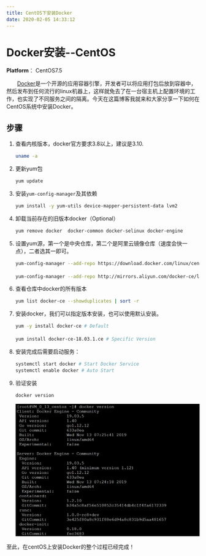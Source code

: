 ```yaml
---
title: CentOS下安装Docker
date: 2020-02-05 14:33:12
---
```


# Docker安装--CentOS

**Platform**： CentOS7.5

&emsp;&emsp;[Docker](https://www.docker.com/)是一个开源的应用容器引擎，开发者可以将应用打包后放到容器中，然后发布到任何流行的linux机器上，这样就免去了在一台宿主机上配置环境的工作，也实现了不同服务之间的隔离。今天在这篇博客我就来和大家分享一下如何在CentOS系统中安装Docker。

<!-- more -->

## 步骤

1. 查看内核版本，docker官方要求3.8以上，建议是3.10.

   ```bash
   uname -a
   ```

2. 更新yum包

   ```bash
   yum update
   ```

3. 安装`yum-config-manager`及其依赖

   ```bash
   yum install -y yum-utils device-mapper-persistent-data lvm2
   ```

4. 卸载当前存在的旧版本docker（Optional）

   ```bash
   yum remove docker  docker-common docker-selinux docker-engine
   ```

5. 设置yum源，第一个是中央仓库，第二个是阿里云镜像仓库（速度会快一点），二者选其一即可。

   ```bash
   yum-config-manager --add-repo https://download.docker.com/linux/centos/docker-ce.repo
   
   yum-config-manager --add-repo http://mirrors.aliyun.com/docker-ce/linux/centos/docker-ce.repo
   ```

6. 查看仓库中docker的所有版本

   ```bash
   yum list docker-ce --showduplicates | sort -r
   ```

7. 安装docker，我们可以指定版本安装，也可以使用默认安装。

   ```bash
   yum -y install docker-ce # Default
   
   yum install docker-ce-18.03.1.ce # Specific Version
   ```

8. 安装完成后需要启动服务：

   ```bash
   systemctl start docker # Start Docker Service
   systemctl enable docker # Auto Start
   ```

9. 验证安装

   ```bash
   docker version
   ```

   ![Docker Version](/images/docker0.png)

至此，在centOS上安装Docker的整个过程已经完成！
